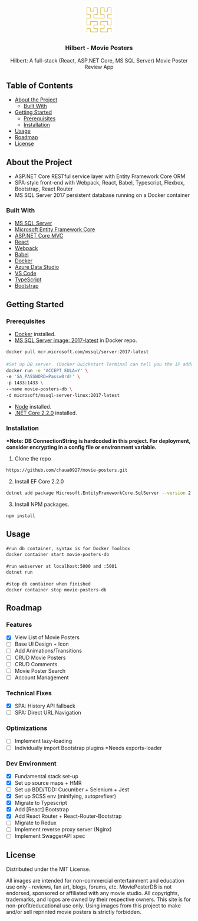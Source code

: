 <br />
<p align="center">
  <img src="github/logo.png" alt="Logo" width="80" height="80">

  <h3 align="center">Hilbert - Movie Posters</h3>

  <p align="center">
    Hilbert: A full-stack (React, ASP.NET Core, MS SQL Server) Movie Poster Review App
  </p>
</p>

## Table of Contents

* [About the Project](#about-the-project)
  * [Built With](#built-with)
* [Getting Started](#getting-started)
  * [Prerequisites](#prerequisites)
  * [Installation](#installation)
* [Usage](#usage)
* [Roadmap](#roadmap)
* [License](#license)

## About the Project
* ASP.NET Core RESTful service layer with Entity Framework Core ORM
* SPA-style front-end with Webpack, React, Babel, Typescript, Flexbox, Bootstrap, React Router
* MS SQL Server 2017 persistent database running on a Docker container

### Built With
* [MS SQL Server](https://www.microsoft.com/en-us/sql-server/default.aspx)
* [Microsoft Entity Framework Core](https://docs.microsoft.com/en-us/ef/core/)
* [ASP.NET Core MVC](https://docs.microsoft.com/en-us/aspnet/core/mvc/overview?view=aspnetcore-2.2)
* [React](https://reactjs.org)
* [Webpack](https://webpack.js.org)
* [Babel](https://babeljs.io)
* [Docker](https://www.docker.com)
* [Azure Data Studio](https://docs.microsoft.com/en-us/sql/azure-data-studio/what-is?view=sql-server-2017)
* [VS Code](https://code.visualstudio.com)
* [TypeScript](https://www.typescriptlang.org)
* [Bootstrap](https://getbootstrap.com)

## Getting Started

### Prerequisites

* [Docker](https://www.docker.com) installed.
* [MS SQL Server image: 2017-latest](https://hub.docker.com/_/microsoft-mssql-server) in Docker repo.
```sh
docker pull mcr.microsoft.com/mssql/server:2017-latest

#Set up DB server. (Docker Quickstart Terminal can tell you the IP address of your virtual machine)
docker run -e 'ACCEPT_EULA=Y' \
-e 'SA_PASSWORD=Passw0rd!' \
-p 1433:1433 \
--name movie-posters-db \
-d microsoft/mssql-server-linux:2017-latest
```
* [Node](https://nodejs.org/en/) installed.
* [.NET Core 2.2.0](https://dotnet.microsoft.com/download) installed.

### Installation

__*Note: DB ConnectionString is hardcoded in this project. For deployment, consider encrypting in a config file or environment variable.__
1. Clone the repo
```sh
https://github.com/chaua0927/movie-posters.git
```
2. Install EF Core 2.2.0
```sh
dotnet add package Microsoft.EntityFrameworkCore.SqlServer --version 2.2.0
```
3. Install NPM packages.
```sh
npm install
```

<!-- USAGE EXAMPLES -->
## Usage
```
#run db container, syntax is for Docker Toolbox
docker container start movie-posters-db

#run webserver at localhost:5000 and :5001
dotnet run

#stop db container when finished
docker container stop movie-posters-db

```

<!-- ROADMAP -->
## Roadmap

### Features
- [x] View List of Movie Posters
- [ ] Base UI Design + Icon
- [ ] Add Animations/Transitions
- [ ] CRUD Movie Posters 
- [ ] CRUD Comments
- [ ] Movie Poster Search
- [ ] Account Management

### Technical Fixes
- [x] SPA: History API fallback
- [ ] SPA: Direct URL Navigation

### Optimizations
- [ ] Implement lazy-loading
- [ ] Individually import Bootstrap plugins *Needs exports-loader

### Dev Environment
- [x] Fundamental stack set-up
- [x] Set up source maps + HMR
- [ ] Set up BDD/TDD: Cucumber + Selenium + Jest
- [x] Set up SCSS env (minifying, autoprefixer)
- [x] Migrate to Typescript
- [x] Add [React] Bootstrap
- [x] Add React Router + React-Router-Bootstrap
- [ ] Migrate to Redux
- [ ] Implement reverse proxy server (Nginx)
- [ ] Implement SwaggerAPI spec

## License

Distributed under the MIT License.

All images are intended for non-commercial entertainment and education use only - reviews, fan art, blogs, forums, etc. MoviePosterDB is not endorsed, sponsored or affiliated with any movie studio. All copyrights, trademarks, and logos are owned by their respective owners. This site is for non-profit/educational use only. Using images from this project to make and/or sell reprinted movie posters is strictly forbidden.